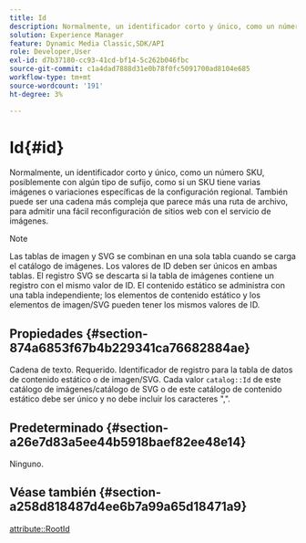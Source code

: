 ```yaml
---
title: Id
description: Normalmente, un identificador corto y único, como un número SKU, posiblemente con algún tipo de sufijo, como si un SKU tiene varias imágenes o variaciones específicas de la configuración regional.
solution: Experience Manager
feature: Dynamic Media Classic,SDK/API
role: Developer,User
exl-id: d7b37180-cc93-41cd-bf14-5c262b046fbc
source-git-commit: c1a4dad7888d31e0b78f0fc5091700ad8104e685
workflow-type: tm+mt
source-wordcount: '191'
ht-degree: 3%

---
```


# Id{#id}

Normalmente, un identificador corto y único, como un número SKU, posiblemente con algún tipo de sufijo, como si un SKU tiene varias imágenes o variaciones específicas de la configuración regional. También puede ser una cadena más compleja que parece más una ruta de archivo, para admitir una fácil reconfiguración de sitios web con el servicio de imágenes.

>[!NOTE]
>
>Las tablas de imagen y SVG se combinan en una sola tabla cuando se carga el catálogo de imágenes. Los valores de ID deben ser únicos en ambas tablas. El registro SVG se descarta si la tabla de imágenes contiene un registro con el mismo valor de ID. El contenido estático se administra con una tabla independiente; los elementos de contenido estático y los elementos de imagen/SVG pueden tener los mismos valores de ID.

## Propiedades {#section-874a6853f67b4b229341ca76682884ae}

Cadena de texto. Requerido. Identificador de registro para la tabla de datos de contenido estático o de imagen/SVG. Cada valor `catalog::Id` de este catálogo de imágenes/catálogo de SVG o de este catálogo de contenido estático debe ser único y no debe incluir los caracteres &quot;,&quot;.

## Predeterminado {#section-a26e7d83a5ee44b5918baef82ee48e14}

Ninguno.

## Véase también {#section-a258d818487d4ee6b7a99a65d18471a9}

[attribute::RootId](../../../../../../is-api/image-catalog/image-serving-api-ref/c-image-catalog-reference/c-attributes-reference/r-rootid.md#reference-13653312925e4a08b90f99961d53f546)

